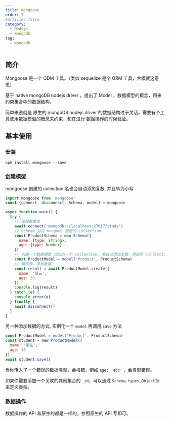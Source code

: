 ```yaml
---
title: mongoose
order: 7
#article: false
category:
  - Nodejs
  - mongodb
tag:
  - mongodb
---
```


## 简介

Mongoose 是一个 ODM 工具。（类似 sequelize 是个 ORM 工具，大概就这意思）

基于 native mongoDB nodejs driver 。提出了 Model ，数据模型的概念，用来约束集合中的数据结构。

简单来说就是 原生的 mongoDB nodejs driver 的数据结构过于灵活，需要有个工具使用数据模型的概念来约束，和在进行
数据操作的时候验证。

## 基本使用

### 安装

```shell
npm install mongoose --save
```

### 创建模型

mongoose 创建的 collection 名也会自动添加复数, 并且转为小写

```javascript
import mongoose from 'mongoose'
const {connect, disconnect, Schema, model} = mongoose

async function main() {
  try {
    // 连接数据库
    await connect('mongodb://localhost:27017/study')
    // Schema 对应 mongodb 里面的 collection
    const ProductSchema = new Schema({
      name: {type: String},
      age: {type: Number}
    })
    // 创建一个数据模型 对应的一个 collection, 会自动添加复数，得到的 collection 名为 products
    const ProductModel = model('Product', ProductSchema)
    // 操作表，添加数据
    const result = await ProductModel.create({
      name: '张三',
      age: 30
    })
    console.log(result)
  } catch (e) {
    console.error(e)
  } finally {
    await disconnect()
  }
}
```

另一种添加数据的方式, 实例化一个 `model` 再调用 `save` 方法

```javascript
const ProductModel = model('Product', ProductSchema)
const student = new ProductModel({
  name: '学生',
  age: 18
})
await student.save()
```

当你传入了一个错误的数据类型，会报错，例如 `age: 'abc'` ，会类型错误。

如果你需要添加一个关联的其他集合的 `_id`，可以通过 `Schema.types.ObjectId` 来定义类型。 

### 数据操作

数据操作的 API 和原生的都是一样的，参照原生的 API 写即可。
